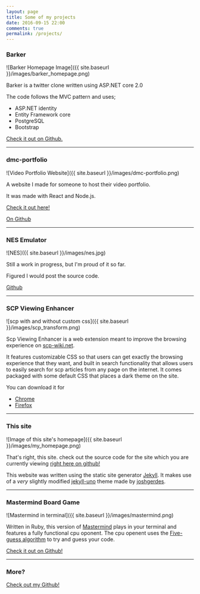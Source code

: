 ```yaml
---
layout: page
title: Some of my projects
date: 2016-09-15 22:00
comments: true
permalink: /projects/
---
```


### Barker

![Barker Homepage Image]({{ site.baseurl }}/images/barker_homepage.png)

Barker is a twitter clone written using ASP.NET core 2.0

The code follows the MVC pattern and uses;

- ASP.NET identity
- Entity Framework core
- PostgreSQL
- Bootstrap

[Check it out on Github.](https://github.com/rnewton5/Barker)

<!--[Or check it out in action.](https://barkerapp.azurewebsites.net)-->

---

### dmc-portfolio

![Video Portfolio Website]({{ site.baseurl }}/images/dmc-portfolio.png)

A website I made for someone to host their video portfolio.

It was made with React and Node.js.

[Check it out here!](http://dmc-portfolio.s3-website.us-east-2.amazonaws.com/)

[On Github](https://github.com/rnewton5/dmc-portfolio)

---

### NES Emulator

![NES]({{ site.baseurl }}/images/nes.jpg)

Still a work in progress, but I'm proud of it so far.

Figured I would post the source code.

[Github](https://github.com/rnewton5/nes_emulator)

---

### SCP Viewing Enhancer

![scp with and without custom css]({{ site.baseurl }}/images/scp_transform.png)

Scp Viewing Enhancer is a web extension meant to improve the browsing experience on [scp-wiki.net](http://www.scp-wiki.net).

It features customizable CSS so that users can get exactly the browsing experience that they want, and built in search functionality that allows users to easily search for scp articles from any page on the internet. It comes packaged with some default CSS that places a dark theme on the site.

You can download it for

- [Chrome](https://chrome.google.com/webstore/detail/scp-viewing-enhancer/pmpbaplainkmncifmdhhmkdafmlmkgdk?utm_source=chrome-app-launcher-info-dialog)
- [Firefox](https://addons.mozilla.org/en-US/firefox/addon/scp_viewing_enhancer/)

---

### This site

![Image of this site's homepage]({{ site.baseurl }}/images/my_homepage.png)

That's right, this site. check out the source code for the site which you are currently viewing [right here on github!](https://github.com/rnewton5/rnewton5.github.io)

This website was written using the static site generator [Jekyll](https://jekyllrb.com/). It makes use of a _very_ slightly modified [jekyll-uno](https://github.com/joshgerdes/jekyll-uno) theme made by [joshgerdes](https://github.com/joshgerdes).

---

### Mastermind Board Game

![Mastermind in terminal]({{ site.baseurl }}/images/mastermind.png)

Written in Ruby, this version of [Mastermind](<https://en.wikipedia.org/wiki/Mastermind_(board_game)>) plays in your terminal and features a fully functional cpu oponent. The cpu openent uses the [Five-guess algorithm](<https://en.wikipedia.org/wiki/Mastermind_(board_game)#Five-guess_algorithm>) to try and guess your code.

[Check it out on Github!](https://github.com/rnewton5/Mastermind)

---

### More?

[Check out my Github!](http://www.github.com/rnewton5)
